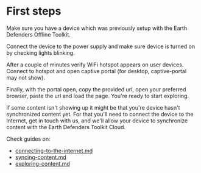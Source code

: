 # First steps

Make sure you have a device which was previously setup with the Earth Defenders Offline Toolkit.&#x20;

Connect the device to the power supply and make sure device is turned on by checking lights blinking.

After a couple of minutes verify WiFi hotspot appears on user devices. Connect to hotspot and open captive portal (for desktop, captive-portal may not show).

Finally, with the portal open, copy the provided url, open your preferred browser, paste the url and load the page. You're ready to start exploring.

If some content isn't showing up it might be that you're device hasn't synchronized content yet. For that you'll need to connect the device to the Internet, get in touch with us, and we'll allow your device to synchronize content with the Earth Defenders Toolkit Cloud.

Check guides on:

* [connecting-to-the-internet.md](connecting-to-the-internet.md "mention")
* [syncing-content.md](syncing-content.md "mention")
* [exploring-content.md](exploring-content.md "mention")
